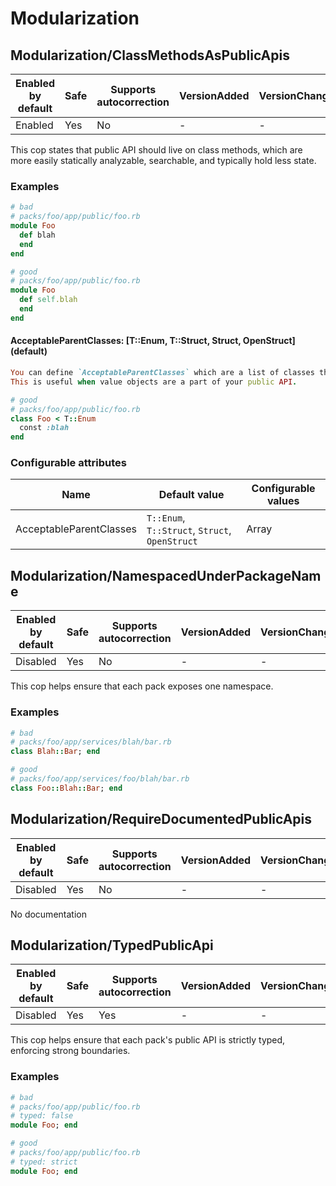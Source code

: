 # Modularization

## Modularization/ClassMethodsAsPublicApis

Enabled by default | Safe | Supports autocorrection | VersionAdded | VersionChanged
--- | --- | --- | --- | ---
Enabled | Yes | No | - | -

This cop states that public API should live on class methods, which are more easily statically analyzable,
searchable, and typically hold less state.

### Examples

```ruby
# bad
# packs/foo/app/public/foo.rb
module Foo
  def blah
  end
end

# good
# packs/foo/app/public/foo.rb
module Foo
  def self.blah
  end
end
```
#### AcceptableParentClasses: [T::Enum, T::Struct, Struct, OpenStruct] (default)

```ruby
You can define `AcceptableParentClasses` which are a list of classes that, if inherited from, non-class methods are permitted.
This is useful when value objects are a part of your public API.

# good
# packs/foo/app/public/foo.rb
class Foo < T::Enum
  const :blah
end
```

### Configurable attributes

Name | Default value | Configurable values
--- | --- | ---
AcceptableParentClasses | `T::Enum`, `T::Struct`, `Struct`, `OpenStruct` | Array

## Modularization/NamespacedUnderPackageName

Enabled by default | Safe | Supports autocorrection | VersionAdded | VersionChanged
--- | --- | --- | --- | ---
Disabled | Yes | No | - | -

This cop helps ensure that each pack exposes one namespace.

### Examples

```ruby
# bad
# packs/foo/app/services/blah/bar.rb
class Blah::Bar; end

# good
# packs/foo/app/services/foo/blah/bar.rb
class Foo::Blah::Bar; end
```

## Modularization/RequireDocumentedPublicApis

Enabled by default | Safe | Supports autocorrection | VersionAdded | VersionChanged
--- | --- | --- | --- | ---
Disabled | Yes | No | - | -

No documentation

## Modularization/TypedPublicApi

Enabled by default | Safe | Supports autocorrection | VersionAdded | VersionChanged
--- | --- | --- | --- | ---
Disabled | Yes | Yes  | - | -

This cop helps ensure that each pack's public API is strictly typed, enforcing strong boundaries.

### Examples

```ruby
# bad
# packs/foo/app/public/foo.rb
# typed: false
module Foo; end

# good
# packs/foo/app/public/foo.rb
# typed: strict
module Foo; end
```
